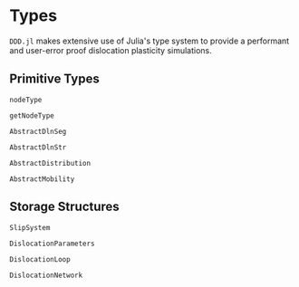 # Types

`DDD.jl` makes extensive use of Julia's type system to provide a performant and user-error proof dislocation plasticity simulations.

## Primitive Types

```@docs
nodeType
```

```@docs
getNodeType
```

```@docs
AbstractDlnSeg
```

```@docs
AbstractDlnStr
```

```@docs
AbstractDistribution
```

```@docs
AbstractMobility
```

## Storage Structures

```@docs
SlipSystem
```

```@docs
DislocationParameters
```

```@docs
DislocationLoop
```

```@docs
DislocationNetwork
```
